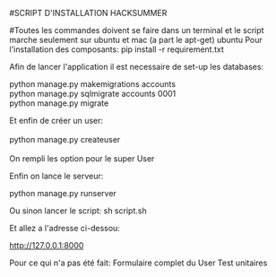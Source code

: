 #SCRIPT D'INSTALLATION HACKSUMMER


#Toutes les commandes doivent se faire dans un terminal et le script marche seulement sur ubuntu et mac (a part le apt-get) ubuntu
Pour l'installation des composants:
pip install -r requirement.txt

Afin de lancer l'application il est necessaire de set-up les databases:

python manage.py makemigrations accounts <br />
python manage.py sqlmigrate accounts 0001<br />
python manage.py migrate<br />

Et enfin de créer un user:<br /><br />
python manage.py createuser<br /><br />
On rempli les option pour le super User

Enfin on lance le serveur:

python manage.py runserver

Ou sinon lancer le script:
 sh script.sh
 
 
Et allez a l'adresse ci-dessou:

http://127.0.0.1:8000


Pour ce qui n'a pas été fait:
Formulaire complet du User
Test unitaires